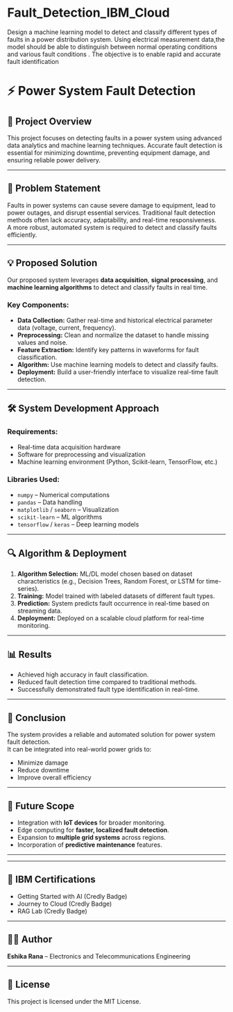 # Fault_Detection_IBM_Cloud
Design a machine learning model to detect and classify different types of faults in a power distribution system. Using electrical measurement data,the model should be able to distinguish between normal operating conditions and various fault conditions . The objective is to enable rapid and accurate fault identification
# ⚡ Power System Fault Detection

## 📌 Project Overview
This project focuses on detecting faults in a power system using advanced data analytics and machine learning techniques. Accurate fault detection is essential for minimizing downtime, preventing equipment damage, and ensuring reliable power delivery.

---

## 📝 Problem Statement
Faults in power systems can cause severe damage to equipment, lead to power outages, and disrupt essential services. Traditional fault detection methods often lack accuracy, adaptability, and real-time responsiveness.  
A more robust, automated system is required to detect and classify faults efficiently.

---

## 💡 Proposed Solution
Our proposed system leverages **data acquisition**, **signal processing**, and **machine learning algorithms** to detect and classify faults in real time.

### Key Components:
- **Data Collection:** Gather real-time and historical electrical parameter data (voltage, current, frequency).
- **Preprocessing:** Clean and normalize the dataset to handle missing values and noise.
- **Feature Extraction:** Identify key patterns in waveforms for fault classification.
- **Algorithm:** Use machine learning models to detect and classify faults.
- **Deployment:** Build a user-friendly interface to visualize real-time fault detection.

---

## 🛠 System Development Approach
### **Requirements:**
- Real-time data acquisition hardware
- Software for preprocessing and visualization
- Machine learning environment (Python, Scikit-learn, TensorFlow, etc.)

### **Libraries Used:**
- `numpy` – Numerical computations  
- `pandas` – Data handling  
- `matplotlib` / `seaborn` – Visualization  
- `scikit-learn` – ML algorithms  
- `tensorflow` / `keras` – Deep learning models  

---

## 🔍 Algorithm & Deployment
1. **Algorithm Selection:** ML/DL model chosen based on dataset characteristics (e.g., Decision Trees, Random Forest, or LSTM for time-series).
2. **Training:** Model trained with labeled datasets of different fault types.
3. **Prediction:** System predicts fault occurrence in real-time based on streaming data.
4. **Deployment:** Deployed on a scalable cloud platform for real-time monitoring.

---

## 📊 Results
- Achieved high accuracy in fault classification.
- Reduced fault detection time compared to traditional methods.
- Successfully demonstrated fault type identification in real-time.



---

## 📌 Conclusion
The system provides a reliable and automated solution for power system fault detection.  
It can be integrated into real-world power grids to:
- Minimize damage  
- Reduce downtime  
- Improve overall efficiency  

---

## 🚀 Future Scope
- Integration with **IoT devices** for broader monitoring.
- Edge computing for **faster, localized fault detection**.
- Expansion to **multiple grid systems** across regions.
- Incorporation of **predictive maintenance** features.

---


---

## 🏅 IBM Certifications
- Getting Started with AI (Credly Badge)
- Journey to Cloud (Credly Badge)
- RAG Lab (Credly Badge)

---

## 👩‍💻 Author
**Eshika Rana** – Electronics and Telecommunications Engineering

---

## 📄 License
This project is licensed under the MIT License.
